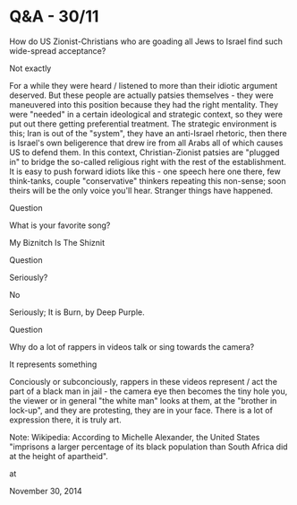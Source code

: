 # Q&A - 30/11
How do US Zionist-Christians who are goading all Jews to Israel find such wide-spread acceptance?

Not exactly 

For a while they were heard / listened to more than their idiotic argument deserved. But these people are actually patsies themselves - they were maneuvered into this position because they had the right mentality. They were "needed" in a certain ideological and strategic context, so they were put out there getting preferential treatment. The strategic environment is this; Iran is out of the "system", they have an anti-Israel rhetoric, then there is Israel's own beligerence that drew ire from all Arabs all of which causes US to defend them. In this context, Christian-Zionist patsies are "plugged in" to bridge the so-called religious right with the rest of the establishment. It is easy to push forward idiots like this - one speech here one there, few think-tanks, couple "conservative" thinkers repeating this non-sense; soon theirs will be the only voice you'll hear. Stranger things have happened. 

Question

What is your favorite song?

My Biznitch Is The Shiznit

Question

Seriously?

No

Seriously; It is Burn, by Deep Purple.  

Question

Why do a lot of rappers in videos talk or sing towards the camera?

It represents something

Conciously or subconciously, rappers in these videos represent / act the part of a black man in jail - the camera eye then becomes the tiny hole you, the viewer or in general "the white man" looks at them, at the "brother in lock-up", and they are protesting, they are in your face. There is a lot of expression there, it is truly art.

Note:  Wikipedia: According to Michelle Alexander, the United States "imprisons a larger 
percentage of its black population than South Africa did at the height 
of apartheid".








at

November 30, 2014















